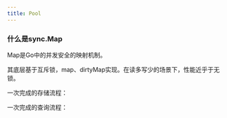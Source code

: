 ```yaml
---
title: Pool
---
```


### 什么是sync.Map
Map是Go中的并发安全的映射机制。

其底层基于互斥锁，map、dirtyMap实现。在读多写少的场景下，性能近乎于无锁。

一次完成的存储流程：


一次完成的查询流程：

